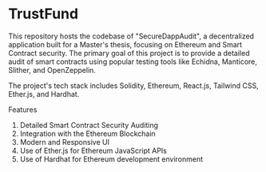 # TrustFund

This repository hosts the codebase of "SecureDappAudit", a decentralized application built for a Master's thesis, focusing on Ethereum and Smart Contract security. The primary goal of this project is to provide a detailed audit of smart contracts using popular testing tools like Echidna, Manticore, Slither, and OpenZeppelin.

The project's tech stack includes Solidity, Ethereum, React.js, Tailwind CSS, Ether.js, and Hardhat.

Features
1. Detailed Smart Contract Security Auditing
2. Integration with the Ethereum Blockchain
3. Modern and Responsive UI
4. Use of Ether.js for Ethereum JavaScript APIs
5. Use of Hardhat for Ethereum development environment

